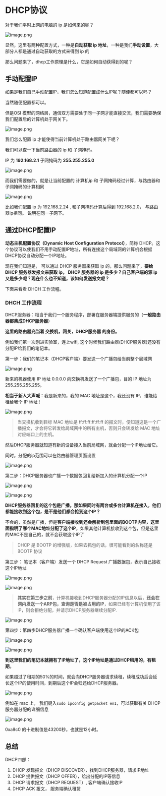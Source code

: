# DHCP协议



对于我们平时上网的电脑的 ip 是如何来的呢？

![image.png](DHCP协议.assets/3671805274-65741b3928c00_fix732.png)

显然，这里有两种配置方式，一种是**自动获取 ip 地址**，一种是我们**手动设置**，大部分人都是通过自动获取的方式来得到 ip 的

那么问题来了，dhcp工作原理是什么，它是如何自动获得到的呢？





## 手动配置IP



如果是我们自己手动配置IP，我们怎么知道配置成什么IP呢？随便都可以吗？

当然随便配置都可以。

但是OSI 模型的网络层，通信双方需要处于同一子网才能直接交流，我们需要确保我们配置后的计算机处于网关下。

![image.png](DHCP协议.assets/1914602498-657427be869ea_fix732.png)

我们怎么配置 ip 才能使得当前计算机处于路由器网关下呢？

我们可以查一下当前路由器的 ip 和 子网掩码。

IP 为 **192.168.2.1** 子网掩码为 **255.255.255.0**

![image.png](DHCP协议.assets/3536762285-657427909ecfe_fix732.png)

而我们需要做的，就是让当前配置的 计算机ip 和 子网掩码经过计算，与路由器和子网掩码的计算相同

![image.png](DHCP协议.assets/3818232840-65742a4848527_fix732.png)

比如我们配置 ip 为 192.168.2.24 , 和子网掩码计算后得到 192.168.2.0， 与路由器ip相同。 说明在同一子网下。



## 通过DHCP配置IP



**动态主机配置协议（Dynamic Host Configuration Protocol）**，简称 DHCP。这个协议可以使我们不用手动配置IP地址，所有连接这个局域网的计算机会根据DHCP协议自动分配一个IP地址。

现在我们知道是， 可以通过 DHCP 服务器来获取 ip 的，那么问题来了，**要给 DHCP 服务器发报文来获取 ip， DHCP 服务器的 ip 是多少？自己客户端的源 ip 又是多少呢？现在什么也不知道，该如何发送报文呢？**

下面来看看 DHCH 工作流程。



### DHCH 工作流程



DHCP服务器：相当于我们一个服务程序，部署在服务器端提供服务的（**一般路由器都集成DHCP服务器**）

**这里的路由器充当着 交换机，网关，DHCP服务器 的身份。**

例如我们第一次刚进实验室，连上wifi, 这个时候我们路由器(DHCP服务器)还没有分配IP给我们的笔记本。



第一步：我们的笔记本（DHCP客户端）要发送一个广播包给当前整个局域网

![image.png](DHCP协议.assets/573441743-65742f295a302_fix732-1703060352862.png)

新来的机器使用 IP 地址 0.0.0.0 向交换机发送了一个广播包，目的 IP 地址为 255.255.255.255。

**相当于新人大声喊**：我是新来的，我的 MAC 地址是这个，我还没有 IP，谁能给租给我个 IP 地址！

![image.png](DHCP协议.assets/3741566327-65742e66c8d6c_fix732.png)

>当交换机收到目标 MAC 地址是 ff:ff:ff:ff:ff:ff 的报文时，便知道这是一个广播报文，才会将它转发给局域网中的所有主机，否则只会转发给 MAC 地址对应端口上的主机。

然后DHCP服务器就知道有新的设备接入当前局域网，就会分配一个IP地址给它。

同时，分配的ip范围可以在路由器管理页面设置

![image.png](DHCP协议.assets/1620940998-657432692f764_fix732.png)

第二步：DHCP服务器也广播一个数据包回复给新加入的计算机分配一个IP

![image.png](DHCP协议.assets/2594604078-657434c74a599_fix732.png)

![image.png](DHCP协议.assets/1553271394-657434732d47b_fix732.png)

**DHCP服务器回复的这个包是广播，那如果同时有两台或多台计算机在接入，他们都能接收到这个包，是不是他们都会抢到这个IP？**

不会的，虽然是广播，但是**客户端接收到还会解析到包里面的BOOTP内容，这里面指明了哪个MAC地址分配了这个IP**，如果其他计算机接收到这个包，但是这里的MAC不是自己的，就不会获取这个IP了

>DHCP 是 BOOTP 的增强版，如果去抓包的话，很可能看到的名称还是 BOOTP 协议



第三步： 笔记本（客户端）发送一个 DHCP Request 广播数据包，表示自己接收这个IP地址

![image.png](DHCP协议.assets/767251871-65743596ea4a8_fix732.png)

![image.png](DHCP协议.assets/3504311540-657436ae58822_fix732.png)

>**其实在第三步之前**，计算机接收到DHCP服务器分配的IP信息以后，**还会在网内发送一个ARP包，查询是否是被占用的IP**，如果已经有计算机使用了该IP，则会拒绝分配，并请示DHCP服务器继续分配IP.

![image.png](DHCP协议.assets/2854959007-657436411c79a_fix732.png)

第四步：第四步DHCP服务器广播一个确认客户端使用这个IP的ACK包

![image.png](DHCP协议.assets/3045603205-657437b77ddf8_fix732.png)

![image.png](DHCP协议.assets/3564331171-657437c88bf02_fix732.png)

**到这里我们的笔记本就拥有了IP地址了，这个IP地址是通过DHCP租用的，有租期**。

如果超过了租期的50%的时间，就会向DHCP服务器请求续租，续租成功后会延长这个IP的使用时间，到期后这个IP会归还给DHCP服务器。

![image.png](DHCP协议.assets/1470362841-657437f544322_fix732.png)

例如在 mac 上， 我们键入`sudo ipconfig getpacket en1`，可以获取有关 DHCP 服务器分配的详细信息

![image.png](DHCP协议.assets/1053663404-65743a15f3511_fix732.png)

0xa8c0 的十进制值是43200秒，也就是12小时。



## 总结

DHCP四部：

1. DHCP 发现报文（DHCP DISCOVER），找到DHCP服务器，请求IP地址
2. DHCP 提供报文（DHCP OFFER），给出分配的IP等信息
3. DHCP 请求报文（DHCP REQUEST）, 客户端确认接收IP
4. DHCP ACK 报文， 服务端确认租赁